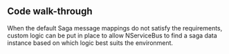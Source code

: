 
## Code walk-through

When the default Saga message mappings do not satisfy the requirements, custom logic can be put in place to allow NServiceBus to find a saga data instance based on which logic best suits the environment.
